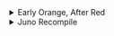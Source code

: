 <details>
<summary>Early Orange, After Red</summary>

- [ヒクイドリ](https://YuNakas.github.io/lyrics/early_orange_after_red/ヒクイドリ.html)
</details>

<details>
<summary>Juno Recompile</summary>

- [制服とカーテンコール](https://YuNakas.github.io/lyrics/juno_recompile/制服とカーテンコール)
</details>